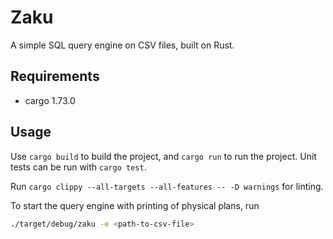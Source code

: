 # Zaku

A simple SQL query engine on CSV files, built on Rust.

## Requirements
* cargo 1.73.0

## Usage
Use `cargo build` to build the project, and `cargo run` to run the project.
Unit tests can be run with `cargo test`.

Run `cargo clippy --all-targets --all-features -- -D warnings` for linting.

To start the query engine with printing of physical plans, run
```bash
./target/debug/zaku -e <path-to-csv-file>
```

